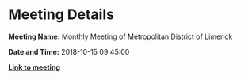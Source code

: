 # Meeting Details

**Meeting Name:** Monthly Meeting of Metropolitan District of Limerick

**Date and Time:** 2018-10-15 09:45:00

**<a href="https://www.limerick.ie/council/whats-on/monthly-meeting-metropolitan-district-limerick-45" target="_blank">Link to meeting</a>**
